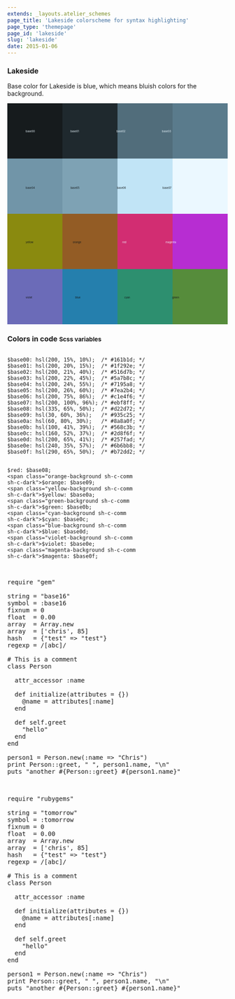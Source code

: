 ```yaml
---
extends: _layouts.atelier_schemes
page_title: 'Lakeside colorscheme for syntax highlighting'
page_type: 'themepage'
page_id: 'lakeside'
slug: 'lakeside'
date: 2015-01-06
---
```


<h3 id="about-lakeside">Lakeside</h3>

<p>Base color for Lakeside is blue, which means bluish colors for the background.</p>

<svg version="1.1" xmlns="http://www.w3.org/2000/svg" xmlns:xlink="http://www.w3.org/1999/xlink" viewBox="0 0 1200 1200">
<style type="text/css">
<![CDATA[
.base00-lakeside-bg  {fill:#161b1d}
.base01-lakeside-bg  {fill:#1f292e}
.base02-lakeside-bg  {fill:#516d7b}
.base03-lakeside-bg  {fill:#5a7b8c}
.base04-lakeside-bg  {fill:#7195a8}
.base05-lakeside-bg  {fill:#7ea2b4}
.base06-lakeside-bg  {fill:#c1e4f6}
.base07-lakeside-bg  {fill:#ebf8ff}
.base08-lakeside-bg, .red-lakeside-bg     {fill:#d22d72}
.base09-lakeside-bg, .orange-lakeside-bg  {fill:#935c25}
.base0A-lakeside-bg, .yellow-lakeside-bg  {fill:#8a8a0f}
.base0B-lakeside-bg, .green-lakeside-bg   {fill:#568c3b}
.base0C-lakeside-bg, .cyan-lakeside-bg    {fill:#2d8f6f}
.base0D-lakeside-bg, .blue-lakeside-bg    {fill:#257fad}
.base0E-lakeside-bg, .violet-lakeside-bg  {fill:#6b6bb8}
.base0F-lakeside-bg, .magenta-lakeside-bg {fill:#b72dd2}
]]></style>
<g>
<rect x="0" y="0" width="300" height="300" class="base00-lakeside-bg" />
<rect x="300" y="0" width="300" height="300" class="base01-lakeside-bg" />
<rect x="600" y="0" width="300" height="300" class="base02-lakeside-bg" />
<rect x="900" y="0" width="300" height="300" class="base03-lakeside-bg" />
<rect x="0" y="300" width="300" height="300" class="base04-lakeside-bg" />
<rect x="300" y="300" width="300" height="300" class="base05-lakeside-bg" />
<rect x="600" y="300" width="300" height="300" class="base06-lakeside-bg" />
<rect x="900" y="300" width="300" height="300" class="base07-lakeside-bg" />
<rect x="0" y="600" width="300" height="300" class="yellow-lakeside-bg" />
<rect x="300" y="600" width="300" height="300" class="orange-lakeside-bg" />
<rect x="600" y="600" width="300" height="300" class="red-lakeside-bg" />
<rect x="900" y="600" width="300" height="300" class="magenta-lakeside-bg" />
<rect x="0" y="900" width="300" height="300" class="violet-lakeside-bg" />
<rect x="300" y="900" width="300" height="300" class="blue-lakeside-bg" />
<rect x="600" y="900" width="300" height="300" class="cyan-lakeside-bg" />
<rect x="900" y="900" width="300" height="300" class="green-lakeside-bg" />
</g>
<g>
<text x="0" y="158" class="base07-lakeside-bg">
<tspan dx="100" dy="0">base00</tspan>
<tspan dx="190" dy="0">base01</tspan>
<tspan dx="200" dy="0">base02</tspan>
<tspan dx="195" dy="0">base03</tspan>
</text>
<text x="0" y="465" class="base00-lakeside-bg">
<tspan dx="100" dy="0">base04</tspan>
<tspan dx="190" dy="0">base05</tspan>
<tspan dx="200" dy="0">base06</tspan>
<tspan dx="195" dy="0">base07</tspan>
</text>
<text x="0" y="760" class="base00-lakeside-bg">
<tspan dx="100" dy="0">yellow</tspan>
<tspan dx="210" dy="0">orange</tspan>
<tspan dx="220" dy="0" class="base07-lakeside-bg">red</tspan>
<tspan dx="210" dy="0" class="base07-lakeside-bg">magenta</tspan>
</text>
<text x="0" y="1060" class="base00-lakeside-bg">
<tspan dx="100" dy="0">violet</tspan>
<tspan dx="230" dy="0">blue</tspan>
<tspan dx="235" dy="0">cyan</tspan>
<tspan dx="225" dy="0">green</tspan>
</text>
</g>
</svg>

<h3 id="color-code" class="mtm no-border">Colors in code <small>Scss variables</small></h3>
<pre class="base00-background language-scss"><code class="language-scss sh-c-light">
$base00: <span class="sh-c-comm">hsl(200, 15%, 10%);  /* #161b1d; */</span>
$base01: <span class="base01-background sh-c-comm">hsl(200, 20%, 15%);  /* #1f292e; */</span>
$base02: <span class="base02-background sh-c-comm sh-c-dark">hsl(200, 21%, 40%);  /* #516d7b; */</span>
$base03: <span class="base03-background sh-c-comm sh-c-dark">hsl(200, 22%, 45%);  /* #5a7b8c; */</span>
$base04: <span class="base04-background sh-c-comm sh-c-dark">hsl(200, 24%, 55%);  /* #7195a8; */</span>
$base05: <span class="base05-background sh-c-comm sh-c-dark">hsl(200, 26%, 60%);  /* #7ea2b4; */</span>
$base06: <span class="base06-background sh-c-comm sh-c-dark">hsl(200, 75%, 86%);  /* #c1e4f6; */</span>
$base07: <span class="base07-background sh-c-comm sh-c-dark">hsl(200, 100%, 96%); /* #ebf8ff; */</span>
$base08: <span class="base08-background sh-c-comm sh-c-dark">hsl(335, 65%, 50%);  /* #d22d72; */</span>
$base09: <span class="base09-background sh-c-comm sh-c-dark">hsl(30, 60%, 36%);   /* #935c25; */</span>
$base0a: <span class="base0A-background sh-c-comm sh-c-dark">hsl(60, 80%, 30%);   /* #8a8a0f; */</span>
$base0b: <span class="base0B-background sh-c-comm sh-c-dark">hsl(100, 41%, 39%);  /* #568c3b; */</span>
$base0c: <span class="base0C-background sh-c-comm sh-c-dark">hsl(160, 52%, 37%);  /* #2d8f6f; */</span>
$base0d: <span class="base0D-background sh-c-comm sh-c-dark">hsl(200, 65%, 41%);  /* #257fad; */</span>
$base0e: <span class="base0E-background sh-c-comm sh-c-dark">hsl(240, 35%, 57%);  /* #6b6bb8; */</span>
$base0f: <span class="base0F-background sh-c-comm sh-c-dark">hsl(290, 65%, 50%);  /* #b72dd2; */</span>

<span class="red-background sh-c-comm sh-c-dark">$red:</span>     $base08;
<span class="orange-background sh-c-comm sh-c-dark">$orange:</span>  $base09;
<span class="yellow-background sh-c-comm sh-c-dark">$yellow:</span>  $base0a;
<span class="green-background sh-c-comm sh-c-dark">$green:</span>   $base0b;
<span class="cyan-background sh-c-comm sh-c-dark">$cyan:</span>    $base0c;
<span class="blue-background sh-c-comm sh-c-dark">$blue:</span>    $base0d;
<span class="violet-background sh-c-comm sh-c-dark">$violet:</span>  $base0e;
<span class="magenta-background sh-c-comm sh-c-dark">$magenta:</span> $base0f;
</code></pre>

<pre class="base00-background base05">

<span class="base0E">require</span> <span class="base0B">"gem"</span>

<span class="base08">string</span> = <span class="base0B">"base16"</span>
<span class="base08">symbol</span> = <span class="base0B">:base16</span>
<span class="base08">fixnum</span> = <span class="base09">0</span>
<span class="base08">float</span>  = <span class="base09">0.00</span>
<span class="base08">array</span>  = <span class="base0A">Array</span>.<span class="base0D">new</span>
<span class="base08">array</span>  = [<span class="base0B">'chris'</span>, <span class="base09">85</span>]
<span class="base08">hash</span>   = {<span class="base0B">"test"</span> => <span class="base0B">"test"</span>}
<span class="base08">regexp</span> = <span class="base0C">/[abc]/</span>

<span class="base03"># This is a comment</span>
<span class="base0E">class</span> <span class="base0A">Person</span>

  <span class="base0D">attr_accessor</span> <span class="base0B">:name</span>

  <span class="base0E">def</span> <span class="base0D">initialize</span>(<span class="base08">attributes</span> = {})
    <span class="base08">@name</span> = <span class="base08">attributes</span>[<span class="base0B">:name</span>]
  <span class="base0E">end</span>

  <span class="base0E">def</span> <span class="base0E">self</span>.<span class="base0D">greet</span>
    <span class="base02-background"><span class="base0B">"hello"</span></span>
  <span class="base0E">end</span>
<span class="base0E">end</span>

<span class="base08">person1</span> = <span class="base0A">Person</span>.<span class="base0D">new</span>(<span class="base0B">:name</span> => <span class="base0B">"Chris"</span>)
<span class="base0D">print</span> <span class="base0A">Person</span>::<span class="base0D">greet</span>, <span class="base0B">" "</span>, <span class="base08">person1</span>.<span class="base0D">name</span>, <span class="base0B">"<span class="base09">\n</span>"</span>
<span class="base0D">puts</span> <span class="base0B">"another </span><span class="base0F">#{</span><span class="base0A">Person</span>::<span class="base0D">greet</span><span class="base0F">}</span> <span class="base0F">#{</span><span class="base08">person1</span>.<span class="base0D">name</span><span class="base0F">}</span><span class="base0B">"</span>

</pre>

<pre class="base07-background base02">

<span class="base0E">require</span> <span class="base0B">"rubygems"</span>

<span class="base08">string</span> = <span class="base0B">"tomorrow"</span>
<span class="base08">symbol</span> = <span class="base0B">:tomorrow</span>
<span class="base08">fixnum</span> = <span class="base09">0</span>
<span class="base08">float</span>  = <span class="base09">0.00</span>
<span class="base08">array</span>  = <span class="base0A">Array</span>.<span class="base0D">new</span>
<span class="base08">array</span>  = [<span class="base0B">'chris'</span>, <span class="base09">85</span>]
<span class="base08">hash</span>   = {<span class="base0B">"test"</span> => <span class="base0B">"test"</span>}
<span class="base08">regexp</span> = <span class="base0C">/[abc]/</span>

<span class="base03"># This is a comment</span>
<span class="base0E">class</span> <span class="base0A">Person</span>

  <span class="base0D">attr_accessor</span> <span class="base0B">:name</span>

  <span class="base0E">def</span> <span class="base0D">initialize</span>(<span class="base08">attributes</span> = {})
    <span class="base08">@name</span> = <span class="base08">attributes</span>[<span class="base0B">:name</span>]
  <span class="base0E">end</span>

  <span class="base0E">def</span> <span class="base0E">self</span>.<span class="base0D">greet</span>
    <span class="base06-background"><span class="base0B">"hello"</span></span>
  <span class="base0E">end</span>
<span class="base0E">end</span>

<span class="base08">person1</span> = <span class="base0A">Person</span>.<span class="base0D">new</span>(<span class="base0B">:name</span> => <span class="base0B">"Chris"</span>)
<span class="base0D">print</span> <span class="base0A">Person</span>::<span class="base0D">greet</span>, <span class="base0B">" "</span>, <span class="base08">person1</span>.<span class="base0D">name</span>, <span class="base0B">"<span class="base09">\n</span>"</span>
<span class="base0D">puts</span> <span class="base0B">"another </span><span class="base0F">#{</span><span class="base0A">Person</span>::<span class="base0D">greet</span><span class="base0F">}</span> <span class="base0F">#{</span><span class="base08">person1</span>.<span class="base0D">name</span><span class="base0F">}</span><span class="base0B">"</span>

</pre>
